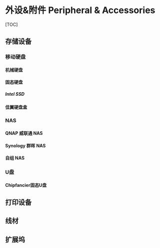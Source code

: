 # 外设&附件 Peripheral & Accessories

[TOC]

## 存储设备

### 移动硬盘

#### 机械硬盘

#### 固态硬盘

##### Intel SSD



#### 佳翼硬盘盒

### NAS

#### QNAP 威联通 NAS

#### Synology 群晖 NAS

#### 自组 NAS

### U盘

#### Chipfancier固态U盘



## 打印设备

## 线材

## 扩展坞